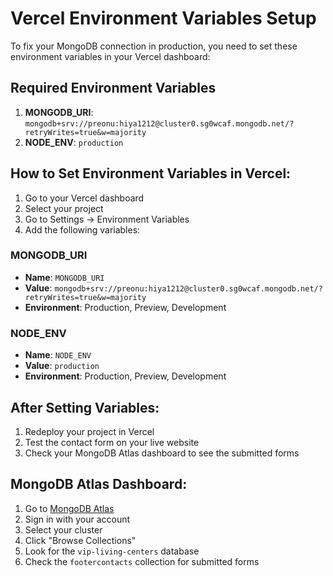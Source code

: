 # Vercel Environment Variables Setup

To fix your MongoDB connection in production, you need to set these environment variables in your Vercel dashboard:

## Required Environment Variables

1. **MONGODB_URI**: `mongodb+srv://preonu:hiya1212@cluster0.sg0wcaf.mongodb.net/?retryWrites=true&w=majority`
2. **NODE_ENV**: `production`

## How to Set Environment Variables in Vercel:

1. Go to your Vercel dashboard
2. Select your project
3. Go to Settings → Environment Variables
4. Add the following variables:

### MONGODB_URI
- **Name**: `MONGODB_URI`
- **Value**: `mongodb+srv://preonu:hiya1212@cluster0.sg0wcaf.mongodb.net/?retryWrites=true&w=majority`
- **Environment**: Production, Preview, Development

### NODE_ENV
- **Name**: `NODE_ENV`
- **Value**: `production`
- **Environment**: Production, Preview, Development

## After Setting Variables:

1. Redeploy your project in Vercel
2. Test the contact form on your live website
3. Check your MongoDB Atlas dashboard to see the submitted forms

## MongoDB Atlas Dashboard:

1. Go to [MongoDB Atlas](https://cloud.mongodb.com)
2. Sign in with your account
3. Select your cluster
4. Click "Browse Collections"
5. Look for the `vip-living-centers` database
6. Check the `footercontacts` collection for submitted forms
